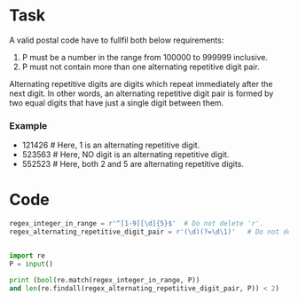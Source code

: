# Task 
A valid postal code  have to fullfil both below requirements:

1. P must be a number in the range from 100000 to 999999 inclusive.
2. P must not contain more than one alternating repetitive digit pair.

Alternating repetitive digits are digits which repeat immediately after the next digit. In other words, an alternating repetitive digit pair is formed by two equal digits that have just a single digit between them. 

### Example
- 121426 # Here, 1 is an alternating repetitive digit.
- 523563 # Here, NO digit is an alternating repetitive digit.
- 552523 # Here, both 2 and 5 are alternating repetitive digits.

# Code
```python 
regex_integer_in_range = r'^[1-9][\d]{5}$'	# Do not delete 'r'.
regex_alternating_repetitive_digit_pair = r'(\d)(?=\d\1)'	# Do not delete 'r'.


import re
P = input()

print (bool(re.match(regex_integer_in_range, P)) 
and len(re.findall(regex_alternating_repetitive_digit_pair, P)) < 2)
```
